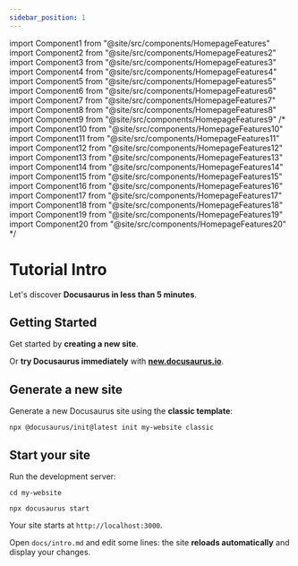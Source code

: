 ```yaml
---
sidebar_position: 1
---
```


import Component1 from "@site/src/components/HomepageFeatures"
import Component2 from "@site/src/components/HomepageFeatures2"
import Component3 from "@site/src/components/HomepageFeatures3"
import Component4 from "@site/src/components/HomepageFeatures4"
import Component5 from "@site/src/components/HomepageFeatures5"
import Component6 from "@site/src/components/HomepageFeatures6"
import Component7 from "@site/src/components/HomepageFeatures7"
import Component8 from "@site/src/components/HomepageFeatures8"
import Component9 from "@site/src/components/HomepageFeatures9"
/*
import Component10 from "@site/src/components/HomepageFeatures10"
import Component11 from "@site/src/components/HomepageFeatures11"
import Component12 from "@site/src/components/HomepageFeatures12"
import Component13 from "@site/src/components/HomepageFeatures13"
import Component14 from "@site/src/components/HomepageFeatures14"
import Component15 from "@site/src/components/HomepageFeatures15"
import Component16 from "@site/src/components/HomepageFeatures16"
import Component17 from "@site/src/components/HomepageFeatures17"
import Component18 from "@site/src/components/HomepageFeatures18"
import Component19 from "@site/src/components/HomepageFeatures19"
import Component20 from "@site/src/components/HomepageFeatures20"
*/

# Tutorial Intro

Let's discover **Docusaurus in less than 5 minutes**.

## Getting Started

Get started by **creating a new site**.

Or **try Docusaurus immediately** with **[new.docusaurus.io](https://new.docusaurus.io)**.

## Generate a new site

Generate a new Docusaurus site using the **classic template**:

```shell
npx @docusaurus/init@latest init my-website classic
```

## Start your site

Run the development server:

```shell
cd my-website

npx docusaurus start
```

Your site starts at `http://localhost:3000`.

Open `docs/intro.md` and edit some lines: the site **reloads automatically** and display your changes.
